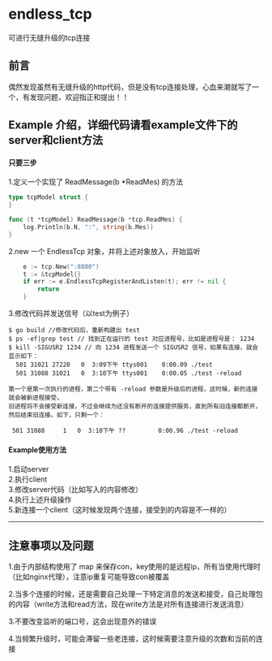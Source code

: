 # endless_tcp
可进行无缝升级的tcp连接

## 前言
偶然发现虽然有无缝升级的http代码，但是没有tcp连接处理，心血来潮就写了一个，有发现问题，欢迎指正和提出！！

## Example 介绍，详细代码请看example文件下的server和client方法
#### 只要三步  
1.定义一个实现了 ReadMessage(b *ReadMes)  的方法
```go
type tcpModel struct {
}

func (t *tcpModel) ReadMessage(b *tcp.ReadMes) {
	log.Println(b.N, ":", string(b.Mes))
}
```
2.new 一个 EndlessTcp 对象，并将上述对象放入，开始监听
```go
	e := tcp.New(":8080")
	t := &tcpModel{}
	if err := e.EndlessTcpRegisterAndListen(t); err != nil {
		return
	}
```

3.修改代码并发送信号（以test为例子）
```
$ go build //修改代码后，重新构建出 test
$ ps -ef|grep test // 找到正在运行的 test 对应进程号，比如是进程号是： 1234
$ kill -SIGUSR2 1234 // 向 1234 进程发送一个 SIGUSR2 信号，如果有连接，就会显示如下：
  501 31021 27220   0  3:09下午 ttys001    0:00.09 ./test
  501 31088 31021   0  3:10下午 ttys001    0:00.05 ./test -reload

第一个是第一次执行的进程，第二个带有 -reload 参数是升级后的进程，这时候，新的连接就会被新进程接受，
旧进程将不会接受新连接，不过会继续为还没有断开的连接提供服务，直到所有旧连接都断开，然后结束旧连接。如下，只剩一个：

 501 31088     1   0  3:10下午 ??         0:00.96 ./test -reload
```
#### Example使用方法
1.启动server  
2.执行client  
3.修改server代码（比如写入的内容修改）  
4.执行上述升级操作  
5.新连接一个client（这时候发现两个连接，接受到的内容是不一样的）  

----------------------
## 注意事项以及问题

1.由于内部结构使用了 map 来保存con，key使用的是远程ip，所有当使用代理时（比如nginx代理），注意ip重复可能导致con被覆盖

2.当多个连接的时候，还是需要自己处理一下特定消息的发送和接受，自己处理包的内容（write方法和read方法，现在write方法是对所有连接进行发送消息）

3.不要改变监听的端口号，这会出现意外的错误

4.当频繁升级时，可能会滞留一些老连接，这时候需要注意升级的次数和当前的连接